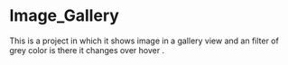 # Image_Gallery
This is a project in which it shows image in a gallery view and an filter of grey color is there it changes over hover .
